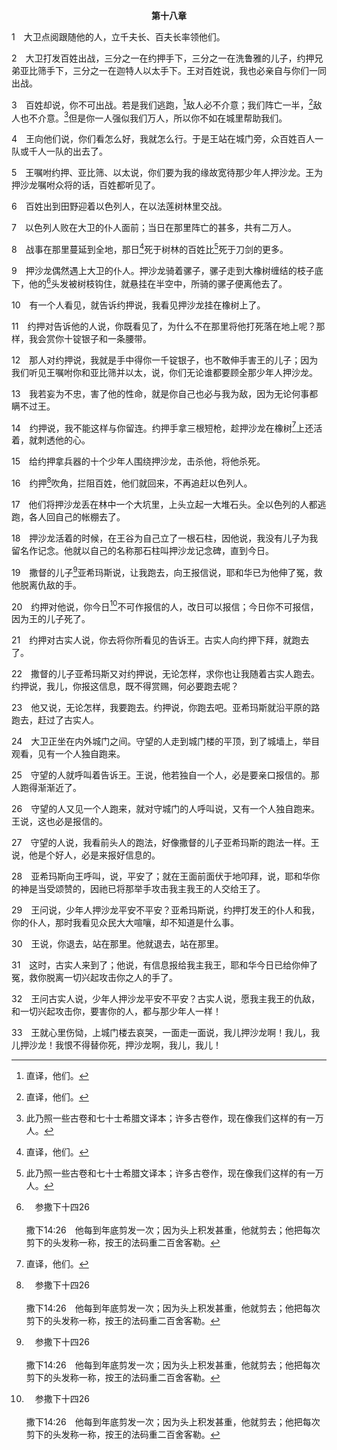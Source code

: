 <p style="text-align:center;font-weight:bold;">第十八章</p>

1　大卫点阅跟随他的人，立千夫长、百夫长率领他们。

2　大卫打发百姓出战，三分之一在约押手下，三分之一在洗鲁雅的儿子，约押兄弟亚比筛手下，三分之一在迦特人以太手下。王对百姓说，我也必亲自与你们一同出战。

3　百姓却说，你不可出战。若是我们逃跑，[^1]敌人必不介意；我们阵亡一半，[^1]敌人也不介意。[^2]但是你一人强似我们万人，所以你不如在城里帮助我们。

[^1]:直译，他们。

[^2]:此乃照一些古卷和七十士希腊文译本；许多古卷作，现在像我们这样的有一万人。

4　王向他们说，你们看怎么好，我就怎么行。于是王站在城门旁，众百姓百人一队或千人一队的出去了。

5　王嘱咐约押、亚比筛、以太说，你们要为我的缘故宽待那少年人押沙龙。王为押沙龙嘱咐众将的话，百姓都听见了。

6　百姓出到田野迎着以色列人，在以法莲树林里交战。

7　以色列人败在大卫的仆人面前；当日在那里阵亡的甚多，共有二万人。

8　战事在那里蔓延到全地，那日[^1]死于树林的百姓比[^2]死于刀剑的更多。

[^1]:直译，树林所吞灭的。

[^2]:直译，刀剑所吞灭的。

9　押沙龙偶然遇上大卫的仆人。押沙龙骑着骡子，骡子走到大橡树缠结的枝子底下，他的[^a]头发被树枝钩住，就悬挂在半空中，所骑的骡子便离他去了。

[^a]:　参撒下十四26<br><br>撒下14:26　他每到年底剪发一次；因为头上积发甚重，他就剪去；他把每次剪下的头发称一称，按王的法码重二百舍客勒。

10　有一个人看见，就告诉约押说，我看见押沙龙挂在橡树上了。

11　约押对告诉他的人说，你既看见了，为什么不在那里将他打死落在地上呢？那样，我会赏你十锭银子和一条腰带。

12　那人对约押说，我就是手中得你一千锭银子，也不敢伸手害王的儿子；因为我们听见王嘱咐你和亚比筛并以太，说，你们无论谁都要顾全那少年人押沙龙。

13　我若妄为不忠，害了他的性命，就是你自己也必与我为敌，因为无论何事都瞒不过王。

14　约押说，我不能这样与你留连。约押手拿三根短枪，趁押沙龙在橡树[^1]上还活着，就刺透他的心。

[^1]:直译，中心。

15　给约押拿兵器的十个少年人围绕押沙龙，击杀他，将他杀死。

16　约押[^a]吹角，拦阻百姓，他们就回来，不再追赶以色列人。

[^a]:　撒下二28；二十22<br><br>撒下2:28　于是约押吹角，众民就站住，不再追赶以色列人，也不再打仗了。<br><br>撒下20:22　于是妇人凭她的智慧去劝众人；他们便割下比基利的儿子示巴的首级，丢给约押。约押吹角，众人就离城而散，各人回自己的帐棚去了。约押回耶路撒冷，到王那里。

17　他们将押沙龙丢在林中一个大坑里，上头立起一大堆石头。全以色列的人都逃跑，各人回自己的帐棚去了。

18　押沙龙活着的时候，在王谷为自己立了一根石柱，因他说，我没有儿子为我留名作记念。他就以自己的名称那石柱叫押沙龙记念碑，直到今日。

19　撒督的儿子[^a]亚希玛斯说，让我跑去，向王报信说，耶和华已为他伸了冤，救他脱离仇敌的手。

[^a]:　撒下十五36<br><br>撒下15:36　他们的两个儿子，就是撒督的儿子亚希玛斯，和亚比亚他的儿子约拿单，也都和他们一同在那里；凡你们所听见的，可以托这二人送信给我。

20　约押对他说，你今日[^a]不可作报信的人，改日可以报信；今日你不可报信，因为王的儿子死了。

[^a]:　参撒下十八29<br><br>撒下18:29　王问说，少年人押沙龙平安不平安？亚希玛斯说，约押打发王的仆人和我，你的仆人，那时我看见众民大大喧嚷，却不知道是什么事。

21　约押对古实人说，你去将你所看见的告诉王。古实人向约押下拜，就跑去了。

22　撒督的儿子亚希玛斯又对约押说，无论怎样，求你也让我随着古实人跑去。约押说，我儿，你报这信息，既不得赏赐，何必要跑去呢？

23　他又说，无论怎样，我要跑去。约押说，你跑去吧。亚希玛斯就沿平原的路跑去，赶过了古实人。

24　大卫正坐在内外城门之间。守望的人走到城门楼的平顶，到了城墙上，举目观看，见有一个人独自跑来。

25　守望的人就呼叫着告诉王。王说，他若独自一个人，必是要亲口报信的。那人跑得渐渐近了。

26　守望的人又见一个人跑来，就对守城门的人呼叫说，又有一个人独自跑来。王说，这也必是报信的。

27　守望的人说，我看前头人的跑法，好像撒督的儿子亚希玛斯的跑法一样。王说，他是个好人，必是来报好信息的。

28　亚希玛斯向王呼叫，说，平安了；就在王面前面伏于地叩拜，说，耶和华你的神是当受颂赞的，因祂已将那举手攻击我主我王的人交给王了。

29　王问说，少年人押沙龙平安不平安？亚希玛斯说，约押打发王的仆人和我，你的仆人，那时我看见众民大大喧嚷，却不知道是什么事。

30　王说，你退去，站在那里。他就退去，站在那里。

31　这时，古实人来到了；他说，有信息报给我主我王，耶和华今日已给你伸了冤，救你脱离一切兴起攻击你之人的手了。

32　王问古实人说，少年人押沙龙平安不平安？古实人说，愿我主我王的仇敌，和一切兴起攻击你，要害你的人，都与那少年人一样！

33　王就心里伤恸，上城门楼去哀哭，一面走一面说，我儿押沙龙啊！我儿，我儿押沙龙！我恨不得替你死，押沙龙啊，我儿，我儿！
